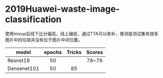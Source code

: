 # 2019Huawei-waste-image-classification

使用mixup后线下比分偏高，线上偏低，通过TTA可以弥补，推测是测试集有很多图片中的垃圾并没有位于图片中间位置。

model | epochs | Tricks | Scores
----  | :---: | :---: | :---: 
Resnet18 | 50 |  | 78~79  
Densenet101 | 50 | 85  
